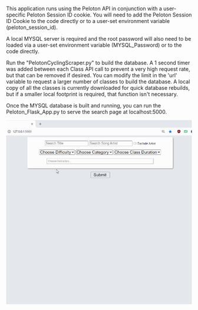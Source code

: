 This application runs using the Peloton API in conjunction with a user-specific Peloton Session ID cookie. You will need to add the Peloton Session ID Cookie to the code directly or to a user-set environment variable (peloton_session_id). 

A local MYSQL server is required and the root password will also need to be loaded via a user-set environment variable (MYSQL_Password) or to the code directly. 

Run the "PelotonCyclingScraper.py" to build the database. A 1 second timer was added between each Class API call to prevent a very high request rate, but that can be removed if desired. You can modify the limit in the 'url' variable to request a larger number of classes to build the database. A local copy of all the classes is currently downloaded for quick database rebuilds, but if a smaller local footprint is required, that function isn't necessary. 

Once the MYSQL database is built and running, you can run the Peloton_Flask_App.py to serve the search page at localhost:5000. 

![](PelotonSearchScreenCap.gif)
